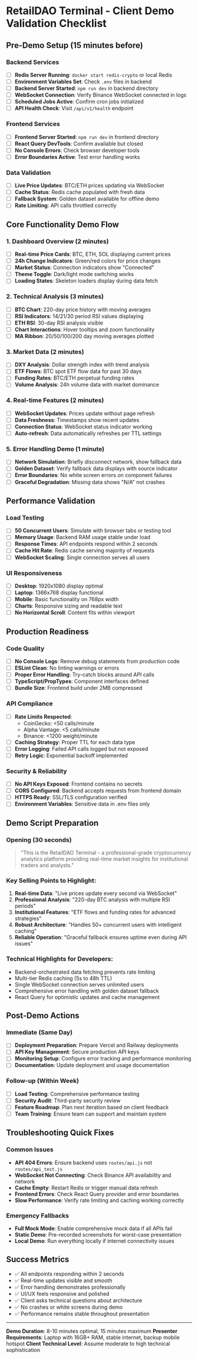# RetailDAO Terminal - Client Demo Validation Checklist

## Pre-Demo Setup (15 minutes before)

### Backend Services
- [ ] **Redis Server Running**: `docker start redis-crypto` or local Redis
- [ ] **Environment Variables Set**: Check `.env` files in backend
- [ ] **Backend Server Started**: `npm run dev` in backend directory
- [ ] **WebSocket Connection**: Verify Binance WebSocket connected in logs
- [ ] **Scheduled Jobs Active**: Confirm cron jobs initialized
- [ ] **API Health Check**: Visit `/api/v1/health` endpoint

### Frontend Services  
- [ ] **Frontend Server Started**: `npm run dev` in frontend directory
- [ ] **React Query DevTools**: Confirm available but closed
- [ ] **No Console Errors**: Check browser developer tools
- [ ] **Error Boundaries Active**: Test error handling works

### Data Validation
- [ ] **Live Price Updates**: BTC/ETH prices updating via WebSocket
- [ ] **Cache Status**: Redis cache populated with fresh data
- [ ] **Fallback System**: Golden dataset available for offline demo
- [ ] **Rate Limiting**: API calls throttled correctly

## Core Functionality Demo Flow

### 1. Dashboard Overview (2 minutes)
- [ ] **Real-time Price Cards**: BTC, ETH, SOL displaying current prices
- [ ] **24h Change Indicators**: Green/red colors for price changes  
- [ ] **Market Status**: Connection indicators show "Connected"
- [ ] **Theme Toggle**: Dark/light mode switching works
- [ ] **Loading States**: Skeleton loaders display during data fetch

### 2. Technical Analysis (3 minutes)
- [ ] **BTC Chart**: 220-day price history with moving averages
- [ ] **RSI Indicators**: 14/21/30 period RSI values displaying
- [ ] **ETH RSI**: 30-day RSI analysis visible
- [ ] **Chart Interactions**: Hover tooltips and zoom functionality
- [ ] **MA Ribbon**: 20/50/100/200 day moving averages plotted

### 3. Market Data (2 minutes)
- [ ] **DXY Analysis**: Dollar strength index with trend analysis
- [ ] **ETF Flows**: BTC spot ETF flow data for past 30 days
- [ ] **Funding Rates**: BTC/ETH perpetual funding rates
- [ ] **Volume Analysis**: 24h volume data with market dominance

### 4. Real-time Features (2 minutes)
- [ ] **WebSocket Updates**: Prices update without page refresh
- [ ] **Data Freshness**: Timestamps show recent updates
- [ ] **Connection Status**: WebSocket status indicator working
- [ ] **Auto-refresh**: Data automatically refreshes per TTL settings

### 5. Error Handling Demo (1 minute)
- [ ] **Network Simulation**: Briefly disconnect network, show fallback data
- [ ] **Golden Dataset**: Verify fallback data displays with source indicator
- [ ] **Error Boundaries**: No white screen errors on component failures
- [ ] **Graceful Degradation**: Missing data shows "N/A" not crashes

## Performance Validation

### Load Testing
- [ ] **50 Concurrent Users**: Simulate with browser tabs or testing tool
- [ ] **Memory Usage**: Backend RAM usage stable under load
- [ ] **Response Times**: API endpoints respond within 2 seconds
- [ ] **Cache Hit Rate**: Redis cache serving majority of requests
- [ ] **WebSocket Scaling**: Single connection serves all users

### UI Responsiveness
- [ ] **Desktop**: 1920x1080 display optimal
- [ ] **Laptop**: 1366x768 display functional
- [ ] **Mobile**: Basic functionality on 768px width
- [ ] **Charts**: Responsive sizing and readable text
- [ ] **No Horizontal Scroll**: Content fits within viewport

## Production Readiness

### Code Quality
- [ ] **No Console Logs**: Remove debug statements from production code
- [ ] **ESLint Clean**: No linting warnings or errors
- [ ] **Proper Error Handling**: Try-catch blocks around API calls
- [ ] **TypeScript/PropTypes**: Component interfaces defined
- [ ] **Bundle Size**: Frontend build under 2MB compressed

### API Compliance
- [ ] **Rate Limits Respected**: 
  - CoinGecko: <50 calls/minute
  - Alpha Vantage: <5 calls/minute  
  - Binance: <1200 weight/minute
- [ ] **Caching Strategy**: Proper TTL for each data type
- [ ] **Error Logging**: Failed API calls logged but not exposed
- [ ] **Retry Logic**: Exponential backoff implemented

### Security & Reliability
- [ ] **No API Keys Exposed**: Frontend contains no secrets
- [ ] **CORS Configured**: Backend accepts requests from frontend domain
- [ ] **HTTPS Ready**: SSL/TLS configuration verified
- [ ] **Environment Variables**: Sensitive data in .env files only

## Demo Script Preparation

### Opening (30 seconds)
> "This is the RetailDAO Terminal - a professional-grade cryptocurrency analytics platform providing real-time market insights for institutional traders and analysts."

### Key Selling Points to Highlight:
1. **Real-time Data**: "Live prices update every second via WebSocket"
2. **Professional Analysis**: "220-day BTC analysis with multiple RSI periods"
3. **Institutional Features**: "ETF flows and funding rates for advanced strategies"
4. **Robust Architecture**: "Handles 50+ concurrent users with intelligent caching"
5. **Reliable Operation**: "Graceful fallback ensures uptime even during API issues"

### Technical Highlights for Developers:
- Backend-orchestrated data fetching prevents rate limiting
- Multi-tier Redis caching (5s to 48h TTL)
- Single WebSocket connection serves unlimited users
- Comprehensive error handling with golden dataset fallback
- React Query for optimistic updates and cache management

## Post-Demo Actions

### Immediate (Same Day)
- [ ] **Deployment Preparation**: Prepare Vercel and Railway deployments
- [ ] **API Key Management**: Secure production API keys
- [ ] **Monitoring Setup**: Configure error tracking and performance monitoring
- [ ] **Documentation**: Update deployment and usage documentation

### Follow-up (Within Week)
- [ ] **Load Testing**: Comprehensive performance testing
- [ ] **Security Audit**: Third-party security review
- [ ] **Feature Roadmap**: Plan next iteration based on client feedback
- [ ] **Team Training**: Ensure team can support and maintain system

## Troubleshooting Quick Fixes

### Common Issues
- **API 404 Errors**: Ensure backend uses `routes/api.js` not `routes/api_test.js`
- **WebSocket Not Connecting**: Check Binance API availability and network
- **Cache Empty**: Restart Redis or trigger manual data refresh
- **Frontend Errors**: Check React Query provider and error boundaries
- **Slow Performance**: Verify rate limiting and caching working correctly

### Emergency Fallbacks
- **Full Mock Mode**: Enable comprehensive mock data if all APIs fail
- **Static Demo**: Pre-recorded screenshots for worst-case presentation
- **Local Demo**: Run everything locally if internet connectivity issues

## Success Metrics
- ✅ All endpoints responding within 2 seconds
- ✅ Real-time updates visible and smooth
- ✅ Error handling demonstrates professionally  
- ✅ UI/UX feels responsive and polished
- ✅ Client asks technical questions about architecture
- ✅ No crashes or white screens during demo
- ✅ Performance remains stable throughout presentation

---

**Demo Duration**: 8-10 minutes optimal, 15 minutes maximum
**Presenter Requirements**: Laptop with 16GB+ RAM, stable internet, backup mobile hotspot
**Client Technical Level**: Assume moderate to high technical sophistication